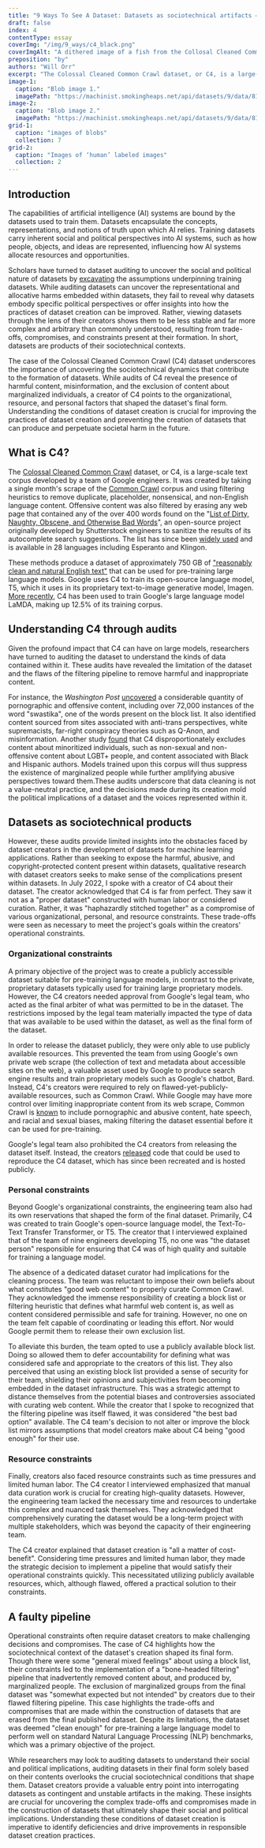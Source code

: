 ```yaml
---
title: "9 Ways To See A Dataset: Datasets as sociotechnical artifacts — The case of “Colossal Cleaned Common Crawl” (C4)"
draft: false
index: 4
contentType: essay
coverImg: "/img/9_ways/c4_black.png"
coverImgAlt: "A dithered image of a fish from the Collosal Cleaned Common Crawl dataset (C4)"
preposition: "by"
authors: "Will Orr"
excerpt: "The Colossal Cleaned Common Crawl dataset, or C4, is a large-scale text corpus developed by a team of engineers at Google. It was created by taking a single month’s scrape of Common Crawl and applying filtering heuristics to remove duplicate, placeholder, nonsense, and non-english language content."
image-1:
  caption: "Blob image 1."
  imagePath: "https://machinist.smokingheaps.net/api/datasets/9/data/81061301"
image-2:
  caption: "Blob image 2."
  imagePath: "https://machinist.smokingheaps.net/api/datasets/9/data/81061129"
grid-1:
  caption: "images of blobs"
  collection: 7
grid-2:
  caption: "Images of ‘human’ labeled images"
  collection: 2
---
```


## Introduction

The capabilities of artificial intelligence (AI) systems are bound by the datasets used to train them. Datasets encapsulate the concepts, representations, and notions of truth upon which AI relies. Training datasets carry inherent social and political perspectives into AI systems, such as how people, objects, and ideas are represented, influencing how AI systems allocate resources and opportunities.

Scholars have turned to dataset auditing to uncover the social and political nature of datasets by [excavating](https://excavating.ai/) the assumptions underpinning training datasets. While auditing datasets can uncover the representational and allocative harms embedded within datasets, they fail to reveal why datasets embody specific political perspectives or offer insights into how the practices of dataset creation can be improved. Rather, viewing datasets through the lens of their creators shows them to be less stable and far more complex and arbitrary than commonly understood, resulting from trade-offs, compromises, and constraints present at their formation. In short, datasets are products of their sociotechnical contexts.

The case of the Colossal Cleaned Common Crawl (C4) dataset underscores the importance of uncovering the sociotechnical dynamics that contribute to the formation of datasets. While audits of C4 reveal the presence of harmful content, misinformation, and the exclusion of content about marginalized individuals, a creator of C4 points to the organizational, resource, and personal factors that shaped the dataset's final form. Understanding the conditions of dataset creation is crucial for improving the practices of dataset creation and preventing the creation of datasets that can produce and perpetuate societal harm in the future. 

## What is C4?

The [Colossal Cleaned Common Crawl](https://huggingface.co/datasets/c4) dataset, or C4, is a large-scale text corpus developed by a team of Google engineers. It was created by taking a single month's scrape of the [Common Crawl](https://commoncrawl.org/) corpus and using filtering heuristics to remove duplicate, placeholder, nonsensical, and non-English language content. Offensive content was also filtered by erasing any web page that contained any of the over 400 words found on the "[List of Dirty, Naughty, Obscene, and Otherwise Bad Words](https://github.com/LDNOOBW/List-of-Dirty-Naughty-Obscene-and-Otherwise-Bad-Words)", an open-source project originally developed by Shutterstock engineers to sanitize the results of its autocomplete search suggestions. The list has since been [widely used](https://www.wired.com/story/ai-list-dirty-naughty-obscene-bad-words/) and is available in 28 languages including Esperanto and Klingon. 

These methods produce a dataset of approximately 750 GB of ["reasonably clean and natural English text"](https://arxiv.org/abs/1910.10683) that can be used for pre-training large language models. Google uses C4 to train its open-source language model, T5, which it uses in its proprietary text-to-image generative model, Imagen. [More recently,](https://arxiv.org/abs/2201.08239) C4 has been used to train Google's large language model LaMDA, making up 12.5% of its training corpus. 

## Understanding C4 through audits

Given the profound impact that C4 can have on large models, researchers have turned to auditing the dataset to understand the kinds of data contained within it. These audits have revealed the limitation of the dataset and the flaws of the filtering pipeline to remove harmful and inappropriate content.

For instance, the *Washington Post* [uncovered](https://www.washingtonpost.com/technology/interactive/2023/ai-chatbot-learning/) a considerable quantity of pornographic and offensive content, including over 72,000 instances of the word "swastika", one of the words present on the block list. It also identified content sourced from sites associated with anti-trans perspectives, white supremacists, far-right conspiracy theories such as Q-Anon, and misinformation. Another study [found](https://aclanthology.org/2021.emnlp-main.98/) that C4 disproportionately excludes content about minoritized individuals, such as non-sexual and non-offensive content about LGBT+ people, and content associated with Black and Hispanic authors. Models trained upon this corpus will thus suppress the existence of marginalized people while further amplifying abusive perspectives toward them.These audits underscore that data cleaning is not a value-neutral practice, and the decisions made during its creation mold the political implications of a dataset and the voices represented within it.

## Datasets as sociotechnical products

However, these audits provide limited insights into the obstacles faced by dataset creators in the development of datasets for machine learning applications. Rather than seeking to expose the harmful, abusive, and copyright-protected content present within datasets, qualitative research with dataset creators seeks to make sense of the complications present within datasets. In July 2022, I spoke with a creator of C4 about their dataset. The creator acknowledged that C4 is far from perfect. They saw it not as a "proper dataset" constructed with human labor or considered curation. Rather, it was "haphazardly stitched together" as a compromise of various organizational, personal, and resource constraints. These trade-offs were seen as necessary to meet the project's goals within the creators' operational constraints.  

### Organizational constraints

A primary objective of the project was to create a publicly accessible dataset suitable for pre-training language models, in contrast to the private, proprietary datasets typically used for training large proprietary models. However, the C4 creators needed approval from Google's legal team, who acted as the final arbiter of what was permitted to be in the dataset. The restrictions imposed by the legal team materially impacted the type of data that was available to be used within the dataset, as well as the final form of the dataset.

In order to release the dataset publicly, they were only able to use publicly available resources. This prevented the team from using Google's own private web scrape (the collection of text and metadata about accessible sites on the web), a valuable asset used by Google to produce search engine results and train proprietary models such as Google's chatbot, Bard. Instead, C4's creators were required to rely on flawed-yet-publicly-available resources, such as Common Crawl. While Google may have more control over limiting inappropriate content from its web scrape, Common Crawl is [known](https://aclanthology.org/2021.acl-short.24/) to include pornographic and abusive content, hate speech, and racial and sexual biases, making filtering the dataset essential before it can be used for pre-training.   

Google's legal team also prohibited the C4 creators from releasing the dataset itself. Instead, the creators [released](https://www.tensorflow.org/datasets/catalog/c4) code that could be used to reproduce the C4 dataset, which has since been recreated and is hosted publicly. 

### Personal constraints

Beyond Google's organizational constraints, the engineering team also had its own reservations that shaped the form of the final dataset. Primarily, C4 was created to train Google's open-source language model, the Text-To-Text Transfer Transformer, or T5. The creator that I interviewed explained that of the team of nine engineers developing T5, no one was "the dataset person" responsible for ensuring that C4 was of high quality and suitable for training a language model.

The absence of a dedicated dataset curator had implications for the cleaning process. The team was reluctant to impose their own beliefs about what constitutes "good web content" to properly curate Common Crawl. They acknowledged the immense responsibility of creating a block list or filtering heuristic that defines what harmful web content is, as well as content considered permissible and safe for training. However, no one on the team felt capable of coordinating or leading this effort. Nor would Google permit them to release their own exclusion list.

To alleviate this burden, the team opted to use a publicly available block list. Doing so allowed them to defer accountability for defining what was considered safe and appropriate to the creators of this list. They also perceived that using an existing block list provided a sense of security for their team, shielding their opinions and subjectivities from becoming embedded in the dataset infrastructure. This was a strategic attempt to distance themselves from the potential biases and controversies associated with curating web content. While the creator that I spoke to recognized that the filtering pipeline was itself flawed, it was considered "the best bad option" available. The C4 team's decision to not alter or improve the block list mirrors assumptions that model creators make about C4 being "good enough" for their use.  
  

### Resource constraints

Finally, creators also faced resource constraints such as time pressures and limited human labor. The C4 creator I interviewed emphasized that manual data curation work is crucial for creating high-quality datasets. However, the engineering team lacked the necessary time and resources to undertake this complex and nuanced task themselves. They acknowledged that comprehensively curating the dataset would be a long-term project with multiple stakeholders, which was beyond the capacity of their engineering team.

The C4 creator explained that dataset creation is "all a matter of cost-benefit". Considering time pressures and limited human labor, they made the strategic decision to implement a pipeline that would satisfy their operational constraints quickly. This necessitated utilizing publicly available resources, which, although flawed, offered a practical solution to their constraints.

## A faulty pipeline

Operational constraints often require dataset creators to make challenging decisions and compromises. The case of C4 highlights how the sociotechnical context of the dataset's creation shaped its final form. Though there were some "general mixed feelings" about using a block list, their constraints led to the implementation of a "bone-headed filtering" pipeline that inadvertently removed content about, and produced by, marginalized people. The exclusion of marginalized groups from the final dataset was "somewhat expected but not intended" by creators due to their flawed filtering pipeline. This case highlights the trade-offs and compromises that are made within the construction of datasets that are erased from the final published dataset. Despite its limitations, the dataset was deemed "clean enough" for pre-training a large language model to perform well on standard Natural Language Processing (NLP) benchmarks, which was a primary objective of the project.  

While researchers may look to auditing datasets to understand their social and political implications, auditing datasets in their final form solely based on their contents overlooks the crucial sociotechnical conditions that shape them. Dataset creators provide a valuable entry point into interrogating datasets as contingent and unstable artifacts in the making. These insights are crucial for uncovering the complex trade-offs and compromises made in the construction of datasets that ultimately shape their social and political implications. Understanding these conditions of dataset creation is imperative to identify deficiencies and drive improvements in responsible dataset creation practices.